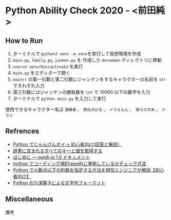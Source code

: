 # Python Ability Check 2020 - <前田純>

## How to Run

1. ターミナルで `python3 venv -m venv`を実行して仮想環境を作成
2. `main.py`, `family.py`, `janken.py` を 作成した `doraemon` ディレクトリに移動
3. `source venv/bin/activate` を実行
4. `main.py` をエディターで開く
5. `main()` の第一引数と第二引数にジャンケンをするキャラクターの名前を `str` でそれぞれ入力
6. 第三引数にはジャンケンの勝負数を `int` で 10000 以下の数字を入力
7. ターミナルで `python main.py` を入力して実行

使用できるキャラクター名は `源静香` 、 `野比のび太` 、 `ドラえもん` 、 `骨川スネ夫` 、 `ドラミ`

## Refrences

- [Python でじゃんけんポイっ 初心者向け(回答と解説）](https://qiita.com/sandream/items/01374069f447b7748eba)
- [辞書に含まれるすべてのキーと値を取得する
  ](https://www.javadrive.jp/python/dictionary/index8.html)
- [はじめに — pep8-ja 1.0 ドキュメント](https://pep8-ja.readthedocs.io/ja/latest/)
- [python でコーディング規約(pep8)に準拠しているかチェック方法](https://qiita.com/HyunwookPark/items/b54baf66710ca5fa647a)
- [Python で小数点以下の桁数を指定する方法を現役エンジニアが解説【初心者向け】](https://techacademy.jp/magazine/23378)
- [Python の%演算子による文字列フォーマット](https://qiita.com/takahiro_itazuri/items/e585b46d096036bc837f)

## Miscellaneous

備考
